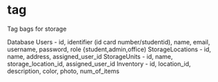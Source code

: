 # tag
Tag bags for storage

Database 
Users - id, identifier (id card number/studentid), name, email, username, password, role {student,admin,office)
StorageLocations - id, name, address, assigned_user_id
StorageUnits - id, name, storage_location_id, assigned_user_id
Inventory - id, location_id, description, color, photo, num_of_items
